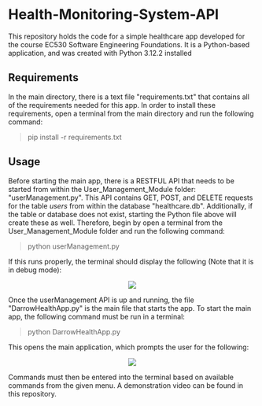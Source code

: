# Health-Monitoring-System-API

This repository holds the code for a simple healthcare app developed for the course EC530 Software Engineering Foundations. It is a Python-based application, and was created with Python 3.12.2 installed

## Requirements

In the main directory, there is a text file "requirements.txt" that contains all of the requirements needed for this app. In order to install these requirements, open a terminal from the main directory and run the following command:

> pip install -r requirements.txt

## Usage

Before starting the main app, there is a RESTFUL API that needs to be started from within the User_Management_Module folder: "userManagement.py". This API contains GET, POST, and DELETE requests for the table _users_ from within the database "healthcare.db". Additionally, if the table or database does not exist, starting the Python file above will create these as well. Therefore, begin by open a terminal from the User_Management_Module folder and run the following command:

> python userManagement.py

If this runs properly, the terminal should display the following (Note that it is in debug mode):

<p align="center">
  <img src = "https://github.com/darrowball13/Health-Monitoring-System-API/assets/113733798/44fffb64-6c51-4513-a040-18f48590157f" />
</p>

Once the userManagement API is up and running, the file "DarrowHealthApp.py" is the main file that starts the app. To start the main app, the following command must be run in a terminal:

> python DarrowHealthApp.py

This opens the main application, which prompts the user for the following:
<p align="center">
  <img src = "https://github.com/darrowball13/Health-Monitoring-System-API/assets/113733798/66f4ff6c-29e8-4fd3-9939-91b5ff5321db" />
</p>

Commands must then be entered into the terminal based on available commands from the given menu. A demonstration video can be found in this repository.
